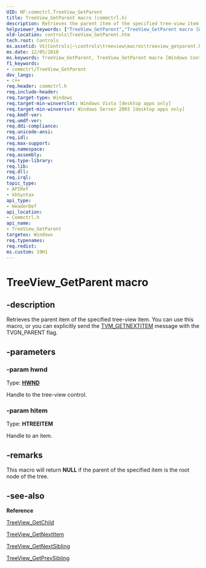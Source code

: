```yaml
---
UID: NF:commctrl.TreeView_GetParent
title: TreeView_GetParent macro (commctrl.h)
description: Retrieves the parent item of the specified tree-view item. You can use this macro, or you can explicitly send the TVM_GETNEXTITEM message with the TVGN_PARENT flag.
helpviewer_keywords: ["TreeView_GetParent","TreeView_GetParent macro [Windows Controls]","_win32_TreeView_GetParent","_win32_TreeView_GetParent_cpp","commctrl/TreeView_GetParent","controls.TreeView_GetParent","controls._win32_TreeView_GetParent"]
old-location: controls\TreeView_GetParent.htm
tech.root: Controls
ms.assetid: VS|Controls|~\controls\treeview\macros\treeview_getparent.htm
ms.date: 12/05/2018
ms.keywords: TreeView_GetParent, TreeView_GetParent macro [Windows Controls], _win32_TreeView_GetParent, _win32_TreeView_GetParent_cpp, commctrl/TreeView_GetParent, controls.TreeView_GetParent, controls._win32_TreeView_GetParent
f1_keywords:
- commctrl/TreeView_GetParent
dev_langs:
- c++
req.header: commctrl.h
req.include-header: 
req.target-type: Windows
req.target-min-winverclnt: Windows Vista [desktop apps only]
req.target-min-winversvr: Windows Server 2003 [desktop apps only]
req.kmdf-ver: 
req.umdf-ver: 
req.ddi-compliance: 
req.unicode-ansi: 
req.idl: 
req.max-support: 
req.namespace: 
req.assembly: 
req.type-library: 
req.lib: 
req.dll: 
req.irql: 
topic_type:
- APIRef
- kbSyntax
api_type:
- HeaderDef
api_location:
- Commctrl.h
api_name:
- TreeView_GetParent
targetos: Windows
req.typenames: 
req.redist: 
ms.custom: 19H1
---
```


# TreeView_GetParent macro


## -description


Retrieves the parent item of the specified tree-view item. You can use this macro, or you can explicitly send the <a href="https://docs.microsoft.com/windows/desktop/Controls/tvm-getnextitem">TVM_GETNEXTITEM</a> message with the TVGN_PARENT flag. 


## -parameters




### -param hwnd

Type: <b><a href="https://docs.microsoft.com/windows/desktop/WinProg/windows-data-types">HWND</a></b>

Handle to the tree-view control. 


### -param hitem

Type: <b>HTREEITEM</b>

Handle to an item. 


## -remarks



This macro will return <b>NULL</b> if the parent of the specified item is the root node of the tree.




## -see-also




<b>Reference</b>



<a href="https://docs.microsoft.com/windows/desktop/api/commctrl/nf-commctrl-treeview_getchild">TreeView_GetChild</a>



<a href="https://docs.microsoft.com/windows/desktop/api/commctrl/nf-commctrl-treeview_getnextitem">TreeView_GetNextItem</a>



<a href="https://docs.microsoft.com/windows/desktop/api/commctrl/nf-commctrl-treeview_getnextsibling">TreeView_GetNextSibling</a>



<a href="https://docs.microsoft.com/windows/desktop/api/commctrl/nf-commctrl-treeview_getprevsibling">TreeView_GetPrevSibling</a>
 

 

